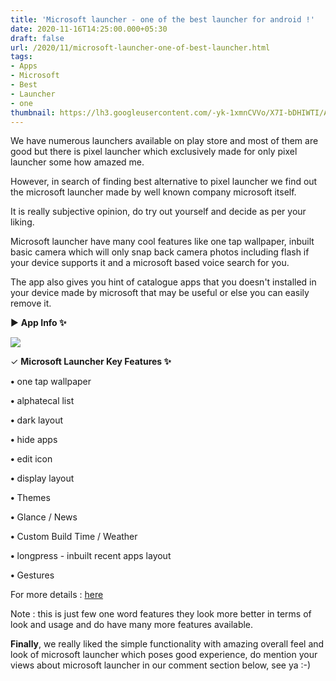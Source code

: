```yaml
---
title: 'Microsoft launcher - one of the best launcher for android !'
date: 2020-11-16T14:25:00.000+05:30
draft: false
url: /2020/11/microsoft-launcher-one-of-best-launcher.html
tags: 
- Apps
- Microsoft
- Best
- Launcher
- one
thumbnail: https://lh3.googleusercontent.com/-yk-1xmnCVVo/X7I-bDHIWTI/AAAAAAAACNY/xz-aDCNPtXwVqoiY4Z25d4IMkSA60judgCLcBGAsYHQ/s1600/1605516904444287-0.png
---
```


  

We have numerous launchers available on play store and most of them are good but there is pixel launcher which exclusively made for only pixel launcher some how amazed me.

  

However, in search of finding best alternative to pixel launcher we find out the microsoft launcher made by well known company microsoft itself.

  

It is really subjective opinion, do try out yourself and decide as per your liking.

  

Microsoft launcher have many cool features like one tap wallpaper, inbuilt basic camera which will only snap back camera photos including flash if your device supports it and a microsoft based voice search for you.

  

The app also gives you hint of catalogue apps that you doesn't installed in your device made by microsoft that may be useful or else you can easily remove it.

  

▶ **App Info ✨**

 **![](https://lh3.googleusercontent.com/-Ws4_IGS2vKA/X7JARYSzHVI/AAAAAAAACNk/4Ua4ZObeVQME8i1GkeXzIcvEIW2PWVqfwCLcBGAsYHQ/s1600/1605517377323257-0.png)** 

  

✓ **Microsoft Launcher Key Features ✨**

  

**•** one tap wallpaper

  

**•** alphatecal list

  

**•** dark layout

  

**•** hide apps

  

**•** edit icon

  

**•** display layout

  

**•** Themes

  

**•** Glance / News 

  

**•** Custom Build Time / Weather

  

**•** longpress - inbuilt recent apps layout

  

**•** Gestures

  

For more details : [here](https://play.google.com/store/apps/details?id=com.microsoft.launcher) 

  

Note : this is just few one word features they look more better in terms of look and usage and do have many more features available.

  

**Finally**, we really liked the simple functionality with amazing overall feel and look of microsoft launcher which poses good experience, do mention your views about microsoft launcher in our comment section below, see ya :-)